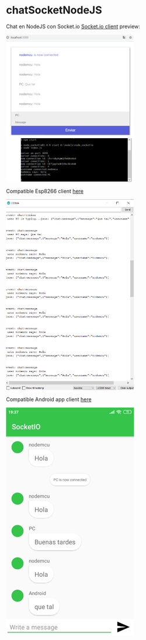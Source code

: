 # chatSocketNodeJS
Chat en NodeJS con Socket.io
<a href="https://github.com/cesarazocar/chatSocketNodeJS/tree/master/public">Socket.io client</a> preview:

<img src="https://github.com/cesarazocar/chatSocketNodeJS/blob/master/socketio%20preview.png" width="350" title="Socketio client example" alt="Socket.io client example">

Compatible Esp8266 client <a href="https://github.com/cesarazocar/Socket.ioChatEsp8266">here</a>

<a href="https://github.com/cesarazocar/Socket.ioChatEsp8266">
  <img src="https://github.com/cesarazocar/Socket.ioChatEsp8266/blob/master/output%20serial%20example.png" width="350" title="Esp8266 example" alt="Esp8266 example">
</a>


Compatible Android app client <a href="https://github.com/cesarazocar/chatSocketIo">here</a>

<a href="https://github.com/cesarazocar/chatSocketIo">
  <img src="https://github.com/cesarazocar/chatSocketIo/blob/master/socketio%20android.png" width="350" title="Android app client" alt="Android app client">
</a>

